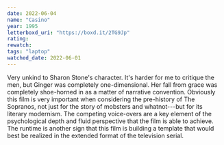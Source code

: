 ```yaml
---
date: 2022-06-04
name: "Casino"
year: 1995
letterboxd_uri: "https://boxd.it/2TG9Jp"
rating: 
rewatch: 
tags: "laptop"
watched_date: 2022-06-01
---
```


Very unkind to Sharon Stone's character. It's harder for me to critique the men, but Ginger was completely one-dimensional. Her fall from grace was completely shoe-horned in as a matter of narrative convention. Obviously this film is very important when considering the pre-history of The Sopranos, not just for the story of mobsters and whatnot---but for its literary modernism. The competing voice-overs are a key element of the psychological depth and fluid perspective that the film is able to achieve. The runtime is another sign that this film is building a template that would best be realized in the extended format of the television serial.
